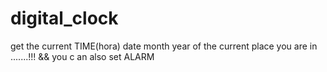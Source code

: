 # digital_clock
get the current TIME(hora) date month year of the current place you are in .......!!!   &amp;&amp; you c an also set ALARM
